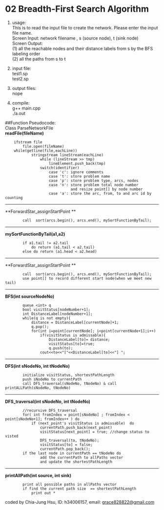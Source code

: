 # 02 Breadth-First Search Algorithm

1. usage:  
    This is to read the input file to create the network.
    Please enter the input file name.  
    Screen Input: network filename , s (source node), t (sink node)  
    Screen Output:   
        (1) all the reachable nodes and their distance labels from s by the BFS labeling order   
        (2) all the paths from s to t  
2. input file:   
    test1.sp  
    test2.sp

3. output files:  
    nope
 
4. compile:  
    g++ main.cpp  
    ./a.out

##Function Pseudocode:  
Class ParseNetworkFile   
**readFile(fileName)**  
```
   	ifstream file
        file.open(fileName)
	while(getline(file,eachLine))
       		stringstream lineStream(eachLine)
                while (lineStream >> tmp)
                    lineElement.push_back(tmp)
                switch(identifier)
                    case 'c': ignore comments
                    case 't': store problem name
                    case 'p': store problem type, arcs, nodes
                    case 'n': store problem total node number 
                              and resize point[] by node number
                    case 'a': store the arc, from, to and arc id by counting
```
---  
**ForwardStar_assignStartPoint **  
```
        call  sort(arcs.begin(), arcs.end(), mySortFunctionByTail);
``` 
---  
**mySortFunctionByTail(a1,a2)**  
```
        if a1.tail != a2.tail
            do return (a1.tail < a2.tail)
        else do return (a1.head < a2.head)
```  
---  
**ForwardStar_assignStartPoint **  
```
        call  sort(arcs.begin(), arcs.end(), mySortFunctionByTail);
        use point[] to record different start node(when we meet new tail)
```
---  
**BFS(int sourceNodeNo)**    
```
        queue <int> q
        bool visitStatus[nodeNumber+1];
        int DistanceLabel[nodeNumber+1];
        while(q is not empty){
            distance = DistanceLabel[currentNode]+1;
            q.pop();
            for(int i=point[currentNode]; i<point[currentNode+1];i++)
                if(visitStatus is admissable){
                    DistanceLabel[to]= distance;
                    visitStatus[to]=true;
                    q.push(to);
                cout<<to<<"["<<DistanceLabel[to]<<"] ";
```
---  
**DFS(int sNodeNo, int tNodeNo)**  
```
        initialize visitStatus, shortestPathLength
        push sNodeNo to currentPath
        call DFS_traversal(sNodeNo, tNodeNo) & call printALLPath(sNodeNo, tNodeNo)
``` 
---  
**DFS_traversal(int sNodeNo, int tNodeNo)**  
```
        //recursive DFS_traversal
        for( int fromIndex = point[sNodeNo] ; fromIndex < point[sNodeNo+1]; fromIndex++ ) do
            if (next_point's visitStatus is admissable)  do
                currentPath.push_back(next_point)
                visitStatus[next_point] = true; //change status to visted
                DFS_traversal(to, tNodeNo);
                visitStatus[to] = false;
                currentPath.pop_back();
        if the last node in currentPath == tNodeNo do
                add the currentPath to allPaths vector
                and update the shortestPathLength
```
---  
**printAllPath(int source, int sink)**   
```
        print all possible paths in allPaths vector
        if find the current path size  == shortestPathLength
            print out *
``` 
coded by Chia-Jung Hsu, ID: h34006157, email: grace828822@gmail.com
